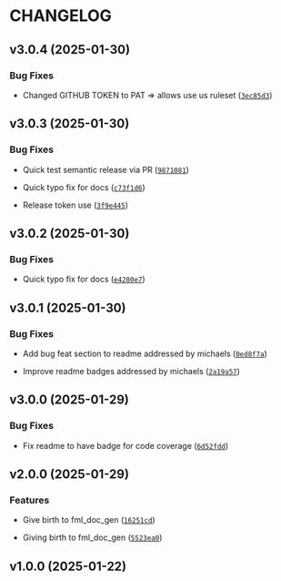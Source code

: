 # CHANGELOG


## v3.0.4 (2025-01-30)

### Bug Fixes

- Changed GITHUB TOKEN to PAT => allows use us ruleset
  ([`3ec85d3`](https://github.com/UBC-MDS/fml_doc_gen/commit/3ec85d3b1144325b6109f41249f92236a9662412))


## v3.0.3 (2025-01-30)

### Bug Fixes

- Quick test semantic release via PR
  ([`9871081`](https://github.com/UBC-MDS/fml_doc_gen/commit/9871081492f7775ffdda9aec51d67f38fdce70b4))

- Quick typo fix for docs
  ([`c73f1d6`](https://github.com/UBC-MDS/fml_doc_gen/commit/c73f1d6d5f626d9c1f3f82928e38966e200a7811))

- Release token use
  ([`3f9e445`](https://github.com/UBC-MDS/fml_doc_gen/commit/3f9e4458428be1df92456d3fd7effc5cdd75cf7c))


## v3.0.2 (2025-01-30)

### Bug Fixes

- Quick typo fix for docs
  ([`e4280e7`](https://github.com/UBC-MDS/fml_doc_gen/commit/e4280e723d3bd424e50e069c143b6fbb5a9a43ed))


## v3.0.1 (2025-01-30)

### Bug Fixes

- Add bug feat section to readme addressed by michaels
  ([`0ed8f7a`](https://github.com/UBC-MDS/fml_doc_gen/commit/0ed8f7a2338df5633c5a9448cbedd7c49e2fe19a))

- Improve readme badges addressed by michaels
  ([`2a19a57`](https://github.com/UBC-MDS/fml_doc_gen/commit/2a19a574d355f1a3cfe6de9d2fdd5d63ae7e1f3d))


## v3.0.0 (2025-01-29)

### Bug Fixes

- Fix readme to have badge for code coverage
  ([`6d52fdd`](https://github.com/UBC-MDS/fml_doc_gen/commit/6d52fdd57778f2b33c9d4006b041d57ec9c17047))


## v2.0.0 (2025-01-29)

### Features

- Give birth to fml_doc_gen
  ([`16251cd`](https://github.com/UBC-MDS/fml_doc_gen/commit/16251cd7a22f6cfc9029bac93015260f982e53e4))

- Giving birth to fml_doc_gen
  ([`5523ea0`](https://github.com/UBC-MDS/fml_doc_gen/commit/5523ea005a0c1ee82d0e64a19c89ac4a4aab200f))


## v1.0.0 (2025-01-22)
